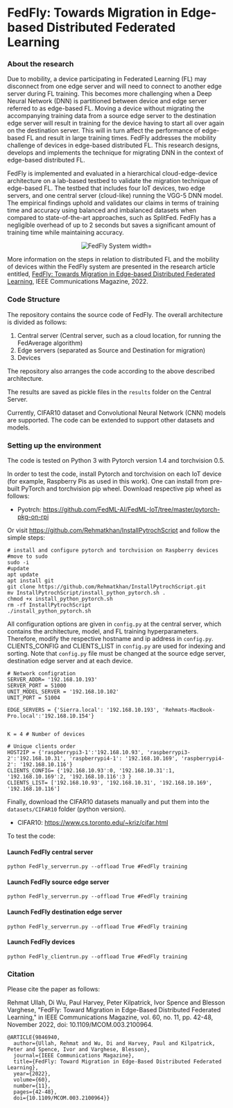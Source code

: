 

# FedFly: Towards Migration in Edge-based Distributed Federated Learning

### About the research

Due to mobility, a device participating in Federated Learning (FL) may disconnect from one edge server and will need to connect to another edge server during FL training. This becomes more challenging when a Deep Neural Network (DNN) is partitioned between device and edge server referred to as edge-based FL. Moving a device without migrating the accompanying training data from a source edge server to the destination edge server will result in training for the device having to start all over again on the destination server. This will in turn affect the performance of edge-based FL and result in large training times. FedFly addresses the  mobility challenge of devices in edge-based distributed FL. This research designs, develops and implements the technique for migrating DNN in the context of edge-based distributed FL.

FedFly is implemented and evaluated in a hierarchical cloud-edge-device architecture on a lab-based testbed to validate the migration technique of edge-based FL. The testbed that includes four IoT devices, two edge servers, and one central server (cloud-like) running the VGG-5 DNN model. The empirical findings uphold and validates our claims in terms of training time and accuracy using balanced and imbalanced datasets when compared to state-of-the-art approaches, such as SplitFed. FedFly has a negligible overhead of up to 2 seconds but saves a significant amount of training time while maintaining accuracy.

<p align="center">
  <img src="FedFly System.png" alt="FedFly System width="200"/>
</p>

More information on the steps in relation to distributed FL and the mobility of devices within the FedFly system are presented in the research article entitled, [FedFly: Towards Migration in Edge-based Distributed Federated Learning](https://arxiv.org/pdf/2111.01516.pdf), IEEE Communications Magazine, 2022.
                                                             
### Code Structure

The repository contains the source code of FedFly. The overall architecture is divided as follows: 

1) Central server (Central server, such as a cloud location, for running the FedAverage algorithm)
2) Edge servers (separated as Source and Destination for migration)
3) Devices

The repository also arranges the code according to the above described architecture.

The results are saved as pickle files in the `results` folder on the Central Server. 


Currently, CIFAR10 dataset and Convolutional Neural Network (CNN) models are supported. The code can be extended to support other datasets and models.

### Setting up the environment

The code is tested on Python 3 with Pytorch version 1.4 and torchvision 0.5. 

In order to test the code, install Pytorch and torchvision on each IoT device (for example, Raspberry Pis as used in this work). One can install from pre-built PyTorch and torchvision pip wheel. Download respective pip wheel as follows:
- Pyotrch: https://github.com/FedML-AI/FedML-IoT/tree/master/pytorch-pkg-on-rpi

Or visit https://github.com/Rehmatkhan/InstallPytrochScript and follow the simple steps:
```
# install and configure pytorch and torchvision on Raspberry devices
#move to sudo
sudo -i
#update
apt update
apt install git
git clone https://github.com/Rehmatkhan/InstallPytrochScript.git
mv InstallPytrochScript/install_python_pytorch.sh .
chmod +x install_python_pytorch.sh
rm -rf InstallPytrochScript
./install_python_pytorch.sh
```

All configuration options are given in `config.py` at the central server, which contains the architecture, model, and FL training hyperparameters.
Therefore, modify the respective hostname and ip address in `config.py`. CLIENTS_CONFIG and CLIENTS_LIST in `config.py` are used for indexing and sorting.
Note that `config.py` file must be changed at the source edge server, destination edge server and at each device.  



```
# Network configration
SERVER_ADDR= '192.168.10.193'
SERVER_PORT = 51000
UNIT_MODEL_SERVER = '192.168.10.102'
UNIT_PORT = 51004

EDGE_SERVERS = {'Sierra.local': '192.168.10.193', 'Rehmats-MacBook-Pro.local':'192.168.10.154'}


K = 4 # Number of devices

# Unique clients order
HOST2IP = {'raspberrypi3-1':'192.168.10.93', 'raspberrypi3-2':'192.168.10.31', 'raspberrypi4-1': '192.168.10.169', 'raspberrypi4-2': '192.168.10.116'}
CLIENTS_CONFIG= {'192.168.10.93':0, '192.168.10.31':1, '192.168.10.169':2, '192.168.10.116':3 }
CLIENTS_LIST= ['192.168.10.93', '192.168.10.31', '192.168.10.169', '192.168.10.116'] 

```
Finally, download the CIFAR10 datasets manually and put them into the `datasets/CIFAR10` folder (python version). 
- CIFAR10: https://www.cs.toronto.edu/~kriz/cifar.html


To test the code:

#### Launch FedFly central server

```
python FedFly_serverrun.py --offload True #FedFly training
```
#### Launch FedFly source edge server

```
python FedFly_serverrun.py --offload True #FedFly training
```
#### Launch FedFly destination edge server
```
python FedFly_serverrun.py --offload True #FedFly training
```
#### Launch FedFly devices
```
python FedFly_clientrun.py --offload True #FedFly training
```

### Citation

Please cite the paper as follows: 

Rehmat Ullah, Di Wu, Paul Harvey, Peter Kilpatrick, Ivor Spence and Blesson Varghese, "FedFly: Toward Migration in Edge-Based Distributed Federated Learning," in IEEE Communications Magazine, vol. 60, no. 11, pp. 42-48, November 2022, doi: 10.1109/MCOM.003.2100964.

```
@ARTICLE{9846940,
  author={Ullah, Rehmat and Wu, Di and Harvey, Paul and Kilpatrick, Peter and Spence, Ivor and Varghese, Blesson},
  journal={IEEE Communications Magazine}, 
  title={FedFly: Toward Migration in Edge-Based Distributed Federated Learning}, 
  year={2022},
  volume={60},
  number={11},
  pages={42-48},
  doi={10.1109/MCOM.003.2100964}}
```
